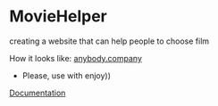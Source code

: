 # MovieHelper
creating a website that can help people to choose film  

How it looks like: 
[anybody.company](https://anybody.company/mainPage/)
- Please, use with enjoy))

[Documentation](https://docs.google.com/document/d/16JoM-kYXNyjShkOxjhZPFrz5h950HISf4YdR_vJf7uI/edit)
